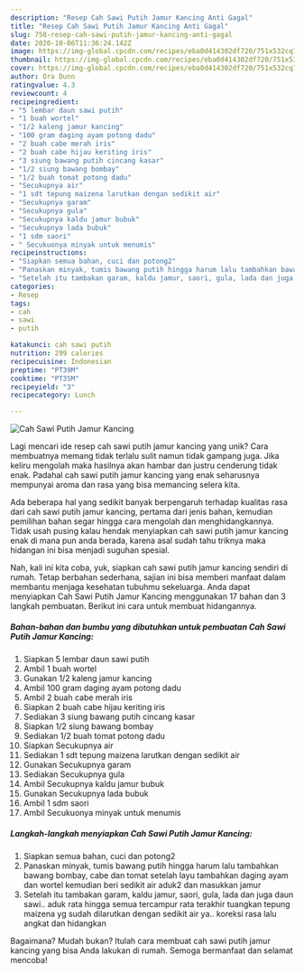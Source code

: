 ```yaml
---
description: "Resep Cah Sawi Putih Jamur Kancing Anti Gagal"
title: "Resep Cah Sawi Putih Jamur Kancing Anti Gagal"
slug: 758-resep-cah-sawi-putih-jamur-kancing-anti-gagal
date: 2020-10-06T11:36:24.142Z
image: https://img-global.cpcdn.com/recipes/eba0d414302df720/751x532cq70/cah-sawi-putih-jamur-kancing-foto-resep-utama.jpg
thumbnail: https://img-global.cpcdn.com/recipes/eba0d414302df720/751x532cq70/cah-sawi-putih-jamur-kancing-foto-resep-utama.jpg
cover: https://img-global.cpcdn.com/recipes/eba0d414302df720/751x532cq70/cah-sawi-putih-jamur-kancing-foto-resep-utama.jpg
author: Ora Dunn
ratingvalue: 4.3
reviewcount: 4
recipeingredient:
- "5 lembar daun sawi putih"
- "1 buah wortel"
- "1/2 kaleng jamur kancing"
- "100 gram daging ayam potong dadu"
- "2 buah cabe merah iris"
- "2 buah cabe hijau keriting iris"
- "3 siung bawang putih cincang kasar"
- "1/2 siung bawang bombay"
- "1/2 buah tomat potong dadu"
- "Secukupnya air"
- "1 sdt tepung maizena larutkan dengan sedikit air"
- "Secukupnya garam"
- "Secukupnya gula"
- "Secukupnya kaldu jamur bubuk"
- "Secukupnya lada bubuk"
- "1 sdm saori"
- " Secukuonya minyak untuk menumis"
recipeinstructions:
- "Siapkan semua bahan, cuci dan potong2"
- "Panaskan minyak, tumis bawang putih hingga harum lalu tambahkan bawang bombay, cabe dan tomat setelah layu tambahkan daging ayam dan wortel kemudian beri sedikit air aduk2 dan masukkan jamur"
- "Setelah itu tambakan garam, kaldu jamur, saori, gula, lada dan juga daun sawi.. aduk rata hingga semua tercampur rata terakhir tuangkan tepung maizena yg sudah dilarutkan dengan sedikit air ya.. koreksi rasa lalu angkat dan hidangkan"
categories:
- Resep
tags:
- cah
- sawi
- putih

katakunci: cah sawi putih 
nutrition: 299 calories
recipecuisine: Indonesian
preptime: "PT39M"
cooktime: "PT35M"
recipeyield: "3"
recipecategory: Lunch

---
```



![Cah Sawi Putih Jamur Kancing](https://img-global.cpcdn.com/recipes/eba0d414302df720/751x532cq70/cah-sawi-putih-jamur-kancing-foto-resep-utama.jpg)

Lagi mencari ide resep cah sawi putih jamur kancing yang unik? Cara membuatnya memang tidak terlalu sulit namun tidak gampang juga. Jika keliru mengolah maka hasilnya akan hambar dan justru cenderung tidak enak. Padahal cah sawi putih jamur kancing yang enak seharusnya mempunyai aroma dan rasa yang bisa memancing selera kita.



Ada beberapa hal yang sedikit banyak berpengaruh terhadap kualitas rasa dari cah sawi putih jamur kancing, pertama dari jenis bahan, kemudian pemilihan bahan segar hingga cara mengolah dan menghidangkannya. Tidak usah pusing kalau hendak menyiapkan cah sawi putih jamur kancing enak di mana pun anda berada, karena asal sudah tahu triknya maka hidangan ini bisa menjadi suguhan spesial.


Nah, kali ini kita coba, yuk, siapkan cah sawi putih jamur kancing sendiri di rumah. Tetap berbahan sederhana, sajian ini bisa memberi manfaat dalam membantu menjaga kesehatan tubuhmu sekeluarga. Anda dapat menyiapkan Cah Sawi Putih Jamur Kancing menggunakan 17 bahan dan 3 langkah pembuatan. Berikut ini cara untuk membuat hidangannya.

<!--inarticleads1-->

##### Bahan-bahan dan bumbu yang dibutuhkan untuk pembuatan Cah Sawi Putih Jamur Kancing:

1. Siapkan 5 lembar daun sawi putih
1. Ambil 1 buah wortel
1. Gunakan 1/2 kaleng jamur kancing
1. Ambil 100 gram daging ayam potong dadu
1. Ambil 2 buah cabe merah iris
1. Siapkan 2 buah cabe hijau keriting iris
1. Sediakan 3 siung bawang putih cincang kasar
1. Siapkan 1/2 siung bawang bombay
1. Sediakan 1/2 buah tomat potong dadu
1. Siapkan Secukupnya air
1. Sediakan 1 sdt tepung maizena larutkan dengan sedikit air
1. Gunakan Secukupnya garam
1. Sediakan Secukupnya gula
1. Ambil Secukupnya kaldu jamur bubuk
1. Gunakan Secukupnya lada bubuk
1. Ambil 1 sdm saori
1. Ambil  Secukuonya minyak untuk menumis




<!--inarticleads2-->

##### Langkah-langkah menyiapkan Cah Sawi Putih Jamur Kancing:

1. Siapkan semua bahan, cuci dan potong2
1. Panaskan minyak, tumis bawang putih hingga harum lalu tambahkan bawang bombay, cabe dan tomat setelah layu tambahkan daging ayam dan wortel kemudian beri sedikit air aduk2 dan masukkan jamur
1. Setelah itu tambakan garam, kaldu jamur, saori, gula, lada dan juga daun sawi.. aduk rata hingga semua tercampur rata terakhir tuangkan tepung maizena yg sudah dilarutkan dengan sedikit air ya.. koreksi rasa lalu angkat dan hidangkan




Bagaimana? Mudah bukan? Itulah cara membuat cah sawi putih jamur kancing yang bisa Anda lakukan di rumah. Semoga bermanfaat dan selamat mencoba!

